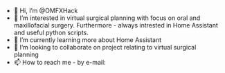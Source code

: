 - 👋 Hi, I’m @OMFXHack
- 👀 I’m interested in virtual surgical planning with focus on oral and maxillofacial surgery. Furthermore - always intrested in Home Assistant and useful python scripts.
- 🌱 I’m currently learning more about Home Assistant
- 💞️ I’m looking to collaborate on project relating to virtual surgical planning
- 📫 How to reach me - by e-mail: 

<!---
OMFXHack/OMFXHack is a ✨ special ✨ repository because its `README.md` (this file) appears on your GitHub profile.
You can click the Preview link to take a look at your changes.
--->
